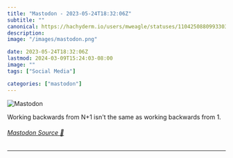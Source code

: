```yaml
---
title: "Mastodon - 2023-05-24T18:32:06Z"
subtitle: ""
canonical: https://hachyderm.io/users/mweagle/statuses/110425088099330304
description:
image: "/images/mastodon.png"

date: 2023-05-24T18:32:06Z
lastmod: 2024-03-09T15:24:03-08:00
image: ""
tags: ["Social Media"]

categories: ["mastodon"]
---
```

![Mastodon](/images/mastodon.png)

<p>Working backwards from N+1 isn&#39;t the same as working backwards from 1.</p>


###### [Mastodon Source 🐘](https://hachyderm.io/@mweagle/110425088099330304)

___
